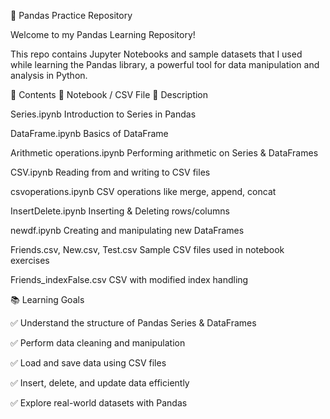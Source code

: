 📘 Pandas Practice Repository

Welcome to my Pandas Learning Repository!

This repo contains Jupyter Notebooks and sample datasets that I used while learning the Pandas library, a powerful tool for data manipulation and analysis in Python.

🧾 Contents
📄 Notebook / CSV File	📌 Description

Series.ipynb	Introduction to Series in Pandas

DataFrame.ipynb	Basics of DataFrame

Arithmetic operations.ipynb	Performing arithmetic on Series & DataFrames

CSV.ipynb	Reading from and writing to CSV files

csvoperations.ipynb	CSV operations like merge, append, concat

InsertDelete.ipynb	Inserting & Deleting rows/columns

newdf.ipynb	Creating and manipulating new DataFrames

Friends.csv, New.csv, Test.csv	Sample CSV files used in notebook exercises

Friends_indexFalse.csv	CSV with modified index handling

📚 Learning Goals

✅ Understand the structure of Pandas Series & DataFrames

✅ Perform data cleaning and manipulation

✅ Load and save data using CSV files

✅ Insert, delete, and update data efficiently

✅ Explore real-world datasets with Pandas

